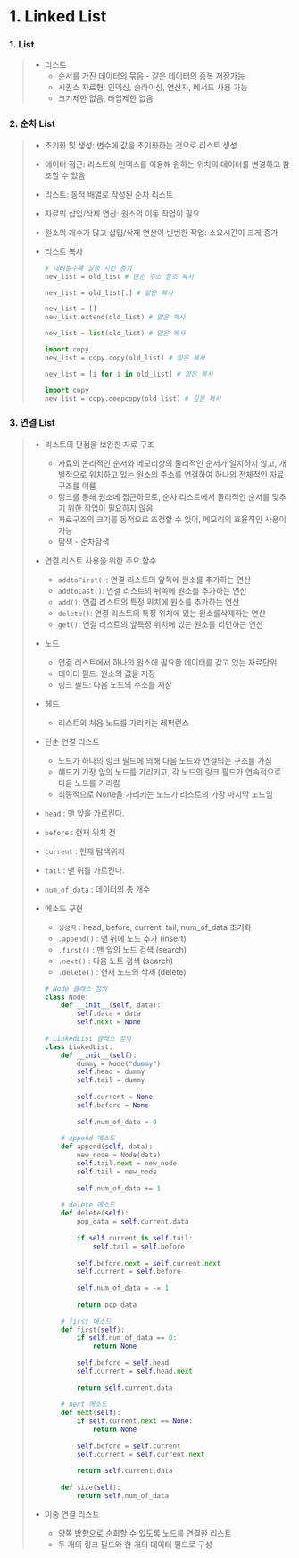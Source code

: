 # 1. Linked List

### 1. List

> - 리스트
>   - 순서를 가진 데이터의 묶음 - 같은 데이터의 중복 저장가능
>   - 시퀀스 자료형: 인덱싱, 슬라이싱, 연산자, 메서드 사용 가능
>   - 크기제한 없음, 타입제한 없음

### 2. 순차 List

> - 초기화 및 생성: 변수에 값을 초기화하는 것으로 리스트 생성
>
> - 데이터 접근: 리스트의 인덱스를 이용해 원하는 위치의 데이터를 변경하고 참조할 수 있음
>
> - 리스트: 동적 배열로 작성된 순차 리스트
>
> - 자료의 삽입/삭제 연산: 원소의 이동 작업이 필요
>
> - 원소의 개수가 많고 삽입/삭제 연산이 빈번한 작업: 소요시간이 크게 증가
>
> - 리스트 복사
>
>   ```python
>   # 내려갈수록 실행 시간 증가
>   new_list = old_list # 단순 주소 참조 복사
>   
>   new_list = old_list[:] # 얕은 복사
>   
>   new_list = []
>   new_list.extend(old_list) # 얕은 복사
>   
>   new_list = list(old_list) # 얕은 복사
>   
>   import copy
>   new_list = copy.copy(old_list) # 얕은 복사
>   
>   new_list = [i for i in old_list] # 얕은 복사
>   
>   import copy
>   new_list = copy.deepcopy(old_list) # 깊은 복사
>   ```

### 3. 연결 List

> - 리스트의 단점을 보완한 자료 구조
>
>   - 자료의 논리적인 순서와 메모리상의 물리적인 순서가 일치하지 않고, 개별적으로 위치하고 있는 원소의 주소를 연결하여 하나의 전체적인 자료구조를 이룸
>   - 링크를 통해 원소에 접근하므로, 순차 리스트에서 물리적인 순서를 맞추기 위한 작업이 필요하지 않음
>   - 자료구조의 크기를 동적으로 조정할 수 있어, 메모리의 효율적인 사용이 가능
>   - 탐색 - 순차탐색
>
> - 연결 리스트 사용을 위한 주요 함수
>
>   - `addtoFirst()`: 연결 리스트의 앞쪽에 원소를 추가하는 연산
>   - `addtoLast()`: 연결 리스트의 뒤쪽에 원소를 추가하는 연산
>   - `add()`: 연결 리스트의 특정 위치에 원소를 추가하는 연산
>   - `delete()`: 연결 리스트의 특정 위치에 있는 원소를삭제하는 연산
>   - `get()`: 연결 리스트의 앞특정 위치에 있는 원소를 리턴하는 연산
>
> - 노드
>
>   - 연결 리스트에서 하나의 원소에 필요한 데이터를 갖고 있는 자료단위
>   - 데이터 필드: 원소의 값을 저장
>   - 링크 필드: 다음 노드의 주소를 저장
>
> - 헤드
>
>   - 리스트의 처음 노드를 가리키는 레퍼런스
>
> - 단순 연결 리스트
>
>   - 노드가 하나의 링크 필드에 의해 다음 노드와 연결되는 구조를 가짐
>   - 헤드가 가장 앞의 노드를 가리키고, 각 노드의 링크 필드가 연속적으로 다음 노드를 가리킴
>   - 최종적으로 None을 가리키는 노드가 리스트의 가장 마지막 노드임
>
> - `head` : 맨 앞을 가르킨다.
>
> - `before` : 현재 위치 전
>
> - `current` : 현재 탐색위치
>
> - `tail` : 맨 뒤를 가르킨다.
>
> - `num_of_data` : 데이터의 총 개수
>
> - 메소드 구현
>
>   - `생성자` : head, before, current, tail, num_of_data 초기화
>   - `.append()` : 맨 뒤에 노드 추가 (insert)
>   - `.first()` : 맨 앞의 노드 검색 (search)
>   - `.next()` : 다음 노트 검색 (search)
>   - `.delete()` : 현재 노드의 삭제 (delete)
>
>   ```python
>   # Node 클래스 정의
>   class Node:
>       def __init__(self, data):
>           self.data = data
>           self.next = None
>       
>   # LinkedList 클래스 정의
>   class LinkedList:
>       def __init__(self):
>           dummy = Node("dummy")
>           self.head = dummy
>           self.tail = dummy
>           
>           self.current = None
>           self.before = None
>           
>           self.num_of_data = 0
>   	
>       # append 메소드
>       def append(self, data):
>           new_node = Node(data)
>           self.tail.next = new_node
>           self.tail = new_node
>           
>           self.num_of_data += 1
>           
>   	# delete 메소드
>       def delete(self):
>           pop_data = self.current.data
>           
>           if self.current is self.tail:
>               self.tail = self.before
>           
>           self.before.next = self.current.next
>           self.current = self.before
>           
>           self.num_of_data = -= 1
>           
>           return pop_data
>       
>       # first 메소드
>       def first(self):
>           if self.num_of_data == 0:
>               return None
>           
>           self.before = self.head
>           self.current = self.head.next
>           
>           return self.current.data
>       
>       # next 메소드
>       def next(self):
>           if self.current.next == None:
>               return None
>           
>           self.before = self.current
>           self.current = self.current.next
>           
>           return self.current.data
>       
>       def size(self):
>           return self.num_of_data
>   ```
>
> - 이중 연결 리스트
>
>   - 양쪽 방향으로 순회할 수 있도록 노드를 연결한 리스트
>   - 두 개의 링크 필드와 한 개의 데이터 필드로 구성

